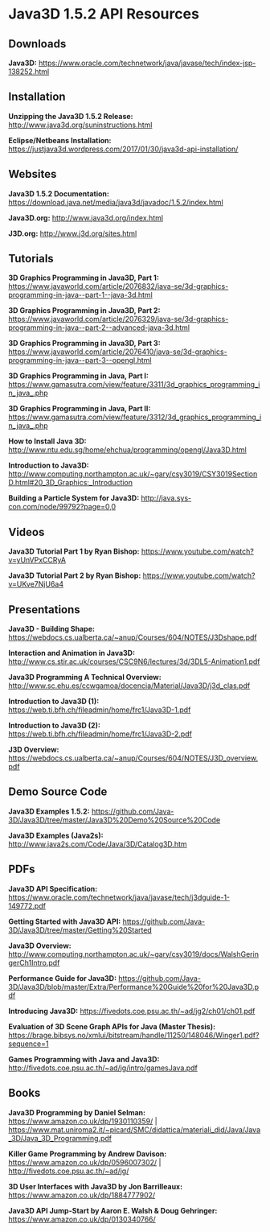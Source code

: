 # Java3D 1.5.2 API Resources
## Downloads
**Java3D:** https://www.oracle.com/technetwork/java/javase/tech/index-jsp-138252.html


## Installation
**Unzipping the Java3D 1.5.2 Release:** http://www.java3d.org/suninstructions.html

**Eclipse/Netbeans Installation:** https://justjava3d.wordpress.com/2017/01/30/java3d-api-installation/


## Websites
**Java3D 1.5.2 Documentation:** https://download.java.net/media/java3d/javadoc/1.5.2/index.html

**Java3D.org:** http://www.java3d.org/index.html

**J3D.org:** http://www.j3d.org/sites.html

## Tutorials
**3D Graphics Programming in Java3D, Part 1:** https://www.javaworld.com/article/2076832/java-se/3d-graphics-programming-in-java--part-1--java-3d.html

**3D Graphics Programming in Java3D, Part 2:** https://www.javaworld.com/article/2076329/java-se/3d-graphics-programming-in-java--part-2--advanced-java-3d.html

**3D Graphics Programming in Java3D, Part 3:** https://www.javaworld.com/article/2076410/java-se/3d-graphics-programming-in-java--part-3--opengl.html

**3D Graphics Programming in Java, Part I:** https://www.gamasutra.com/view/feature/3311/3d_graphics_programming_in_java_.php

**3D Graphics Programming in Java, Part II:** https://www.gamasutra.com/view/feature/3312/3d_graphics_programming_in_java_.php

**How to Install Java 3D:** http://www.ntu.edu.sg/home/ehchua/programming/opengl/Java3D.html

**Introduction to Java3D:** http://www.computing.northampton.ac.uk/~gary/csy3019/CSY3019SectionD.html#20_3D_Graphics:_Introduction

**Building a Particle System for Java3D:** http://java.sys-con.com/node/99792?page=0,0


## Videos
**Java3D Tutorial Part 1 by Ryan Bishop:** https://www.youtube.com/watch?v=yUnVPxCCRyA

**Java3D Tutorial Part 2 by Ryan Bishop:** https://www.youtube.com/watch?v=UKve7NjU6a4


## Presentations
**Java3D - Building Shape:** https://webdocs.cs.ualberta.ca/~anup/Courses/604/NOTES/J3Dshape.pdf

**Interaction and Animation in Java3D:** http://www.cs.stir.ac.uk/courses/CSC9N6/lectures/3d/3DL5-Animation1.pdf

**Java3D Programming A Technical Overview:** http://www.sc.ehu.es/ccwgamoa/docencia/Material/Java3D/j3d_clas.pdf

**Introduction to Java3D (1):** https://web.ti.bfh.ch/fileadmin/home/frc1/Java3D-1.pdf

**Introduction to Java3D (2):** https://web.ti.bfh.ch/fileadmin/home/frc1/Java3D-2.pdf

**J3D Overview:** https://webdocs.cs.ualberta.ca/~anup/Courses/604/NOTES/J3D_overview.pdf


## Demo Source Code
**Java3D Examples 1.5.2:** https://github.com/Java-3D/Java3D/tree/master/Java3D%20Demo%20Source%20Code

**Java3D Examples (Java2s):** http://www.java2s.com/Code/Java/3D/Catalog3D.htm


## PDFs
**Java3D API Specification:** https://www.oracle.com/technetwork/java/javase/tech/j3dguide-1-149772.pdf

**Getting Started with Java3D API:** https://github.com/Java-3D/Java3D/tree/master/Getting%20Started

**Java3D Overview:** http://www.computing.northampton.ac.uk/~gary/csy3019/docs/WalshGeringerCh1Intro.pdf

**Performance Guide for Java3D:** https://github.com/Java-3D/Java3D/blob/master/Extra/Performance%20Guide%20for%20Java3D.pdf

**Introducing Java3D:** https://fivedots.coe.psu.ac.th/~ad/jg2/ch01/ch01.pdf

**Evaluation of 3D Scene Graph APIs for Java (Master Thesis):** https://brage.bibsys.no/xmlui/bitstream/handle/11250/148046/Winger1.pdf?sequence=1

**Games Programming with Java and Java3D:** http://fivedots.coe.psu.ac.th/~ad/jg/intro/gamesJava.pdf

## Books
**Java3D Programming by Daniel Selman:** https://www.amazon.co.uk/dp/1930110359/ | https://www.mat.uniroma2.it/~picard/SMC/didattica/materiali_did/Java/Java_3D/Java_3D_Programming.pdf

**Killer Game Programming by Andrew Davison:** https://www.amazon.co.uk/dp/0596007302/ | http://fivedots.coe.psu.ac.th/~ad/jg/

**3D User Interfaces with Java3D by Jon Barrilleaux:** https://www.amazon.co.uk/dp/1884777902/

**Java3D API Jump-Start by Aaron E. Walsh & Doug Gehringer:** https://www.amazon.co.uk/dp/0130340766/
